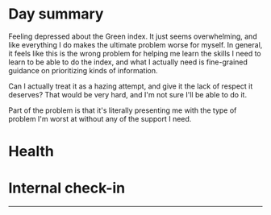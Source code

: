 # Day summary
Feeling depressed about the Green index. It just seems overwhelming, and like everything I do makes the ultimate problem worse for myself. In general, it feels like this is the wrong problem for helping me learn the skills I need to learn to be able to do the index, and what I actually need is fine-grained guidance on prioritizing kinds of information. 

Can I actually treat it as a hazing attempt, and give it the lack of respect it deserves? That would be very hard, and I'm not sure I'll be able to do it. 

Part of the problem is that it's literally presenting me with the type of problem I'm worst at without any of the support I need. 

# Health


# Internal check-in




------
